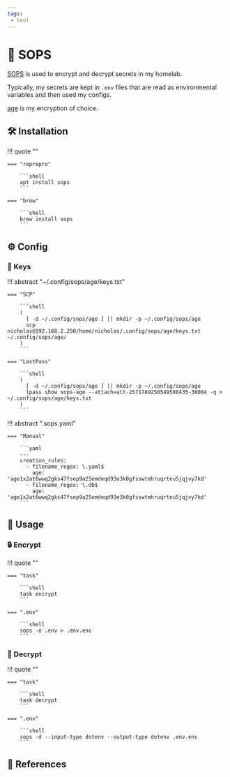 ```yaml
---
tags:
 - tool
---
```

# :key: SOPS

[SOPS][1] is used to encrypt and decrypt secrets in my homelab.

Typically, my secrets are kept in `.env` files that are read as environmental variables and then used my configs.

[age][2] is my encryption of choice.

## :hammer_and_wrench: Installation

!!! quote ""

    === "reprepro"

        ```shell
        apt install sops
        ```
        
    === "brew"
    
        ```shell
        brew install sops
        ```

## :gear: Config

### :key: Keys

!!! abstract "~/.config/sops/age/keys.txt"

    === "SCP"

        ```shell
        (
          [ -d ~/.config/sops/age ] || mkdir -p ~/.config/sops/age
          scp nicholas@192.168.2.250/home/nicholas/.config/sops/age/keys.txt ~/.config/sops/age/
        )
        ```

    === "LastPass"

        ```shell
        (
          [ -d ~/.config/sops/age ] || mkdir -p ~/.config/sops/age
          lpass show sops-age --attach=att-2571789250549588435-38084 -q > ~/.config/sops/age/keys.txt
        )
        ```

!!! abstract ".sops.yaml"

    === "Manual"
    
        ```yaml
        ---
        creation_rules:
          - filename_regex: \.yaml$
            age: 'age1x2at6wwq2gks47fsep9a25emdeqd93e3k0gfsswtmhruqrteu5jqjvy7kd'
          - filename_regex: \.db$
            age: 'age1x2at6wwq2gks47fsep9a25emdeqd93e3k0gfsswtmhruqrteu5jqjvy7kd'
        ```

## :pencil: Usage

### :lock: Encrypt

!!! quote ""

    === "task"

        ```shell
        task encrypt
        ```
        
    === ".env"
    
        ```shell
        sops -e .env > .env.enc
        ```

### :closed_lock_with_key: Decrypt

!!! quote ""

    === "task"

        ```shell
        task decrypt
        ```
        
    === ".env"
    
        ```shell
        sops -d --input-type dotenv --output-type dotenv .env.enc
        ```

## :link: References

[1]: <https://getsops.io/>
[2]: <https://github.com/FiloSottile/age>
